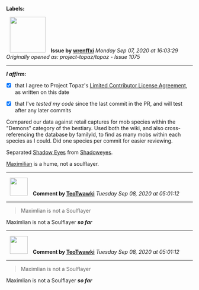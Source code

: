 **Labels:**



<a href="https://github.com/wrenffxi"><img src="https://avatars1.githubusercontent.com/u/21246949?v=4" width="96" height="96" hspace="10"></img></a> **Issue by [wrenffxi](https://github.com/wrenffxi)**
_Monday Sep 07, 2020 at 16:03:29_
_Originally opened as: project-topaz/topaz - Issue 1075_

----

<!-- place 'x' mark between square [] brackets to affirm: -->
**_I affirm:_**
- [x] that I agree to Project Topaz's [Limited Contributor License Agreement](http://project-topaz.com/blob/release/CONTRIBUTOR_AGREEMENT.md), as written on this date
- [x] that I've _tested my code_ since the last commit in the PR, and will test after any later commits

Compared our data against retail captures for mob species within the "Demons" category of the bestiary. Used both the wiki, and also cross-referencing the database by familyId, to find as many mobs within each species as I could. Did one species per commit for easier reviewing.

Separated [Shadow Eyes](https://ffxiclopedia.fandom.com/wiki/Shadow_Eye) from [Shadoweyes](https://ffxiclopedia.fandom.com/wiki/Shadoweye).

[Maximilian](https://ffxiclopedia.fandom.com/wiki/Maximilian) is a hume, not a soulflayer.



----
<a href="https://github.com/TeoTwawki"><img src="https://avatars0.githubusercontent.com/u/6871475?v=4" width="48" height="48" hspace="10"></img></a> **Comment by [TeoTwawki](https://github.com/TeoTwawki)**
_Tuesday Sep 08, 2020 at 05:01:12_

----

> Maximlian is not a Soulflayer 

Maximlian is not a Soulflayer ***so far***


----
<a href="https://github.com/TeoTwawki"><img src="https://avatars0.githubusercontent.com/u/6871475?v=4" width="48" height="48" hspace="10"></img></a> **Comment by [TeoTwawki](https://github.com/TeoTwawki)**
_Tuesday Sep 08, 2020 at 05:01:12_

----

> Maximlian is not a Soulflayer 

Maximlian is not a Soulflayer ***so far***
